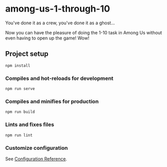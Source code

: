 # among-us-1-through-10

You've done it as a crew, you've done it as a ghost...

Now you can have the pleasure of doing the 1-10 task in Among Us without even having to open up the game! Wow!

## Project setup
```
npm install
```

### Compiles and hot-reloads for development
```
npm run serve
```

### Compiles and minifies for production
```
npm run build
```

### Lints and fixes files
```
npm run lint
```

### Customize configuration
See [Configuration Reference](https://cli.vuejs.org/config/).
